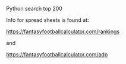 Python search top 200

Info for spread sheets is found at:

https://fantasyfootballcalculator.com/rankings

and

https://fantasyfootballcalculator.com/adp